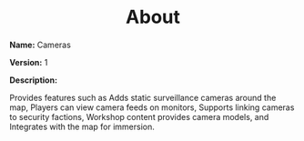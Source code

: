 <h1 style="text-align:center; font-size:2rem; font-weight:bold;">About</h1>

**Name:**
Cameras

**Version:**
1

**Description:**

Provides features such as Adds static surveillance cameras around the map, Players can view camera feeds on monitors, Supports linking cameras to security factions, Workshop content provides camera models, and Integrates with the map for immersion.
